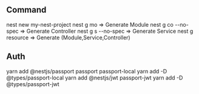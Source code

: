 ## Command
nest new my-nest-project
nest g mo => Generate Module
nest g co --no-spec => Generate Controller
nest g s --no-spec => Generate Service
nest g resource => Generate (Module,Service,Controller)


## Auth
yarn add @nestjs/passport passport passport-local
yarn add -D @types/passport-local
yarn add @nestjs/jwt passport-jwt
yarn add -D @types/passport-jwt
